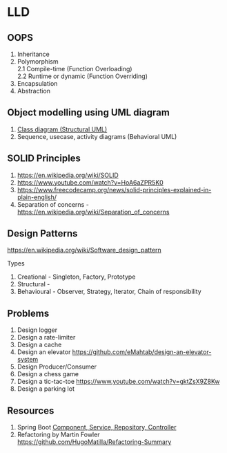 # LLD

## OOPS 

  1. Inheritance
  2. Polymorphism <br>
     2.1 Compile-time (Function Overloading) <br>
     2.2 Runtime or dynamic (Function Overriding) <br>
  3. Encapsulation
  4. Abstraction

## Object modelling using UML diagram

  1. [Class diagram (Structural UML)](https://www.geeksforgeeks.org/unified-modeling-language-uml-class-diagrams/)
  2. Sequence, usecase, activity diagrams (Behavioral UML)

## SOLID Principles

  1. https://en.wikipedia.org/wiki/SOLID
  2. https://www.youtube.com/watch?v=HoA6aZPR5K0
  3. https://www.freecodecamp.org/news/solid-principles-explained-in-plain-english/
  4. Separation of concerns - https://en.wikipedia.org/wiki/Separation_of_concerns

## Design Patterns

https://en.wikipedia.org/wiki/Software_design_pattern

Types
  1. Creational - Singleton, Factory, Prototype
  2. Structural -
  3. Behavioural - Observer, Strategy, Iterator, Chain of responsibility

## Problems

  1. Design logger
  2. Design a rate-limiter
  3. Design a cache
  4. Design an elevator https://github.com/eMahtab/design-an-elevator-system 
  5. Design Producer/Consumer
  6. Design a chess game
  7. Design a tic-tac-toe https://www.youtube.com/watch?v=gktZsX9Z8Kw
  8. Design a parking lot

## Resources

  1. Spring Boot [Component, Service, Repository, Controller](https://stackoverflow.com/questions/6827752/whats-the-difference-between-component-repository-service-annotations-in)
  2. Refactoring by Martin Fowler https://github.com/HugoMatilla/Refactoring-Summary 
